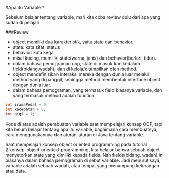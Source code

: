 #Apa itu Variable ?

Sebelum belajar tentang variable, mari kita coba review dulu dari apa yang sudah di pelajari.

###Review
- object memiliki dua karakteristik, yaitu state dan behavior.
- state: kata sifat, status
- behavior: kata kerja
- misal kucing, memiliki state(warna, jenis) dan behavior(berlari, tidur).
- dalam bahasa pemograman oop, state di masuk kan kedalam field(bidang,wadah), dan di kelola/ditampilkan oleh method.
- object mendefinisikan interaksi mereka dengan dunia luar melalui method yang di panggil, sehingga method membentuk interface object dengan dunia luar.
- dalam bahasa pemograman, yang termasuk field biasanya variable, dan yang termasuk method adalah function

```java
int iramaPedal = 0;
int kecepatan = 0;
int gigi = 1;
```
Kode di atas adalah pembuatan variable saat mempelajari konsep OOP, tapi kita belum belajar tentang apa itu variable, bagaimana cara membuatnya, cara menggunakannya dan aturan-aturan di Java tentang variable.

Saat mempelajari konsep object oriented programming pada tutorial 2.konsep-object-oriented-programming, kita belajar bahwa sebuah object menyetorkan state yang dimiliki kepada fields. Nah fields(bidang, wadah) ini biasanya dalam bahasa pemograman di sebut variable. Jadi menurut saya, variable adalah sebuah wadah, atau tempat yang menampung keterangan atau data.
